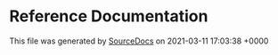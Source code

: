 # Reference Documentation

This file was generated by [SourceDocs](https://github.com/eneko/SourceDocs) on 2021-03-11 17:03:38 +0000